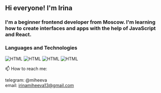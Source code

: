 ## Hi everyone! I'm Irina


### I'm a beginner frontend developer from Moscow. I'm learning how to create interfaces and apps with the help of JavaScript and React. 




### **Languages and Technologies**
![HTML](https://img.shields.io/badge/-HTML5-red) ![HTML](https://img.shields.io/badge/-CSS3-blue) ![HTML](https://img.shields.io/badge/-JAVASCRIPT-yellow) ![HTML](https://img.shields.io/badge/-REACT-lightgrey)




📫 How to reach me: 

telegram: @miheeva  
email: irinamiheeva13@gmail.com
